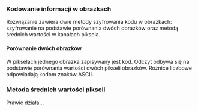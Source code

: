 ### Kodowanie informacji w obrazkach

Rozwiązanie zawiera dwie metody szyfrowania kodu w obrazkach: szyfrowanie na podstawie porównania dwóch obrazków oraz metodą średnich wartości w kanałach piksela.

#### Porównanie dwóch obrazków
W pikselach jednego obrazka zapisywany jest kod. Odczyt odbywa się na podstawie porównania wartości dwóch pikseli obrazków. Różnice liczbowe odpowiadają kodom znaków ASCII.

### Metoda średnich wartości pikseli
Prawie działa...
